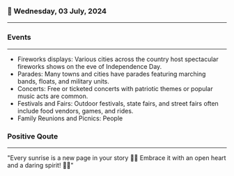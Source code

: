 ### 📅 Wednesday, 03 July, 2024
------
### Events
------
- Fireworks displays: Various cities across the country host spectacular fireworks shows on the eve of Independence Day.
- Parades: Many towns and cities have parades featuring marching bands, floats, and military units.
- Concerts: Free or ticketed concerts with patriotic themes or popular music acts are common.
- Festivals and Fairs: Outdoor festivals, state fairs, and street fairs often include food vendors, games, and rides.
- Family Reunions and Picnics: People
### Positive Qoute
------
"Every sunrise is a new page in your story 🌅✨ Embrace it with an open heart and a daring spirit! 🚀💖"
